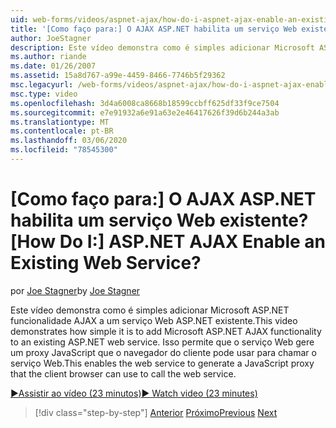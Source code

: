 ```yaml
---
uid: web-forms/videos/aspnet-ajax/how-do-i-aspnet-ajax-enable-an-existing-web-service
title: '[Como faço para:] O AJAX ASP.NET habilita um serviço Web existente? | Microsoft Docs'
author: JoeStagner
description: Este vídeo demonstra como é simples adicionar Microsoft ASP.NET funcionalidade AJAX a um serviço Web ASP.NET existente. Isso habilita o serviço Web para Gene...
ms.author: riande
ms.date: 01/26/2007
ms.assetid: 15a8d767-a99e-4459-8466-7746b5f29362
msc.legacyurl: /web-forms/videos/aspnet-ajax/how-do-i-aspnet-ajax-enable-an-existing-web-service
msc.type: video
ms.openlocfilehash: 3d4a6008ca8668b18599ccbff625df33f9ce7504
ms.sourcegitcommit: e7e91932a6e91a63e2e46417626f39d6b244a3ab
ms.translationtype: MT
ms.contentlocale: pt-BR
ms.lasthandoff: 03/06/2020
ms.locfileid: "78545300"
---
```

# <a name="how-do-i-aspnet-ajax-enable-an-existing-web-service"></a><span data-ttu-id="cf645-105">[Como faço para:] O AJAX ASP.NET habilita um serviço Web existente?</span><span class="sxs-lookup"><span data-stu-id="cf645-105">[How Do I:] ASP.NET AJAX Enable an Existing Web Service?</span></span>

<span data-ttu-id="cf645-106">por [Joe Stagner](https://github.com/JoeStagner)</span><span class="sxs-lookup"><span data-stu-id="cf645-106">by [Joe Stagner](https://github.com/JoeStagner)</span></span>

<span data-ttu-id="cf645-107">Este vídeo demonstra como é simples adicionar Microsoft ASP.NET funcionalidade AJAX a um serviço Web ASP.NET existente.</span><span class="sxs-lookup"><span data-stu-id="cf645-107">This video demonstrates how simple it is to add Microsoft ASP.NET AJAX functionality to an existing ASP.NET web service.</span></span> <span data-ttu-id="cf645-108">Isso permite que o serviço Web gere um proxy JavaScript que o navegador do cliente pode usar para chamar o serviço Web.</span><span class="sxs-lookup"><span data-stu-id="cf645-108">This enables the web service to generate a JavaScript proxy that the client browser can use to call the web service.</span></span>

[<span data-ttu-id="cf645-109">&#9654;Assistir ao vídeo (23 minutos)</span><span class="sxs-lookup"><span data-stu-id="cf645-109">&#9654; Watch video (23 minutes)</span></span>](https://channel9.msdn.com/Blogs/ASP-NET-Site-Videos/how-do-i-aspnet-ajax-enable-an-existing-web-service)

> [!div class="step-by-step"]
> <span data-ttu-id="cf645-110">[Anterior](how-do-i-add-aspnet-ajax-features-to-an-existing-web-application.md)
> [Próximo](how-do-i-use-the-aspnet-ajax-client-library-controls.md)</span><span class="sxs-lookup"><span data-stu-id="cf645-110">[Previous](how-do-i-add-aspnet-ajax-features-to-an-existing-web-application.md)
[Next](how-do-i-use-the-aspnet-ajax-client-library-controls.md)</span></span>
